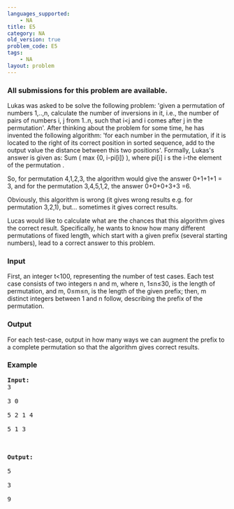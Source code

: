 ```yaml
---
languages_supported:
    - NA
title: E5
category: NA
old_version: true
problem_code: E5
tags:
    - NA
layout: problem
---
```

###  All submissions for this problem are available. 

Lukas was asked to be solve the following problem: 'given a permutation of numbers 1,..,n, calculate the number of inversions in it, i.e., the number of pairs of numbers i, j from 1..n, such that i&lt;j and i comes after j in the permutation'. After thinking about the problem for some time, he has invented the following algorithm: 'for each number in the permutation, if it is located to the right of its correct position in sorted sequence, add to the output value the distance between this two positions'. Formally, Lukas's answer is given as: Sum ( max {0, i-pi\[i\]} ), where pi\[i\] i s the i-the element of the permutation .

So, for permutation 4,1,2,3, the algorithm would give the answer 0+1+1+1 = 3, and for the permutation 3,4,5,1,2, the answer 0+0+0+3+3 =6.

Obviously, this algorithm is wrong (it gives wrong results e.g. for permutation 3,2,1), but... sometimes it gives correct results.

Lucas would like to calculate what are the chances that this algorithm gives the correct result. Specifically, he wants to know how many different permutations of fixed length, which start with a given prefix (several starting numbers), lead to a correct answer to this problem.

### Input

First, an integer t&lt;100, representing the number of test cases. Each test case consists of two integers n and m, where n, 1≤n≤30, is the length of permutation, and m, 0≤m≤n, is the length of the given prefix; then, m distinct integers between 1 and n follow, describing the prefix of the permutation.

### Output

For each test-case, output in how many ways we can augment the prefix to a complete permutation so that the algorithm gives correct results.

### Example

<pre><strong>Input:</strong>
3<br></br>3 0<br></br>5 2 1 4<br></br>5 1 3<br></br><br></br><strong>Output:<br></br></strong>5<br></br>3<br></br>9 <br></br><br></br>
</pre>
